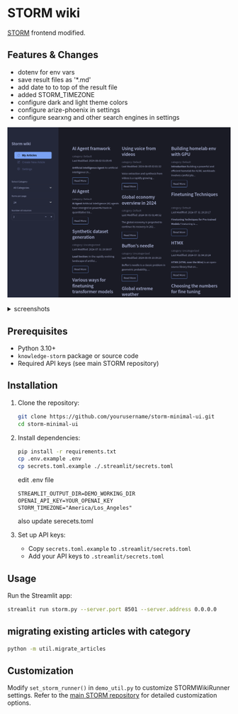 
# STORM wiki

[STORM](https://github.com/stanford-oval/storm) frontend modified.

## Features & Changes

- dotenv for env vars
- save result files as '*.md'
- add date to to top of the result file
- added STORM_TIMEZONE
- configure dark and light theme colors
- configure arize-phoenix in settings
- configure searxng and other search engines in settings

![storm](./assets/storm.png)

<details><summary>screenshots</summary>

article

![storm-article](./assets/storm-article.png)

creating new article with search and llm fallback options

![new-article](./assets/new-article.png)

add categories

![category](./assets/category.png)

configure search engines

![configure-search](./assets/configure-search.png)

dark and light themes

![theme](./assets/theme.png)

</details>

## Prerequisites

- Python 3.10+
- `knowledge-storm` package or source code
- Required API keys (see main STORM repository)

## Installation

1. Clone the repository:
   ```sh
   git clone https://github.com/yourusername/storm-minimal-ui.git
   cd storm-minimal-ui
   ```

2. Install dependencies:
   ```sh
   pip install -r requirements.txt
   cp .env.example .env
   cp secrets.toml.example ./.streamlit/secrets.toml
   ```

   edit .env file
   ```
   STREAMLIT_OUTPUT_DIR=DEMO_WORKING_DIR
   OPENAI_API_KEY=YOUR_OPENAI_KEY
   STORM_TIMEZONE="America/Los_Angeles"
   ```

   also update serecets.toml

3. Set up API keys:
   - Copy `secrets.toml.example` to `.streamlit/secrets.toml`
   - Add your API keys to `.streamlit/secrets.toml`

## Usage

Run the Streamlit app:
```sh
streamlit run storm.py --server.port 8501 --server.address 0.0.0.0

```

## migrating existing articles with category
```sh
python -m util.migrate_articles
```

## Customization

Modify `set_storm_runner()` in `demo_util.py` to customize STORMWikiRunner settings. Refer to the [main STORM repository](https://github.com/stanford-oval/storm) for detailed customization options.

